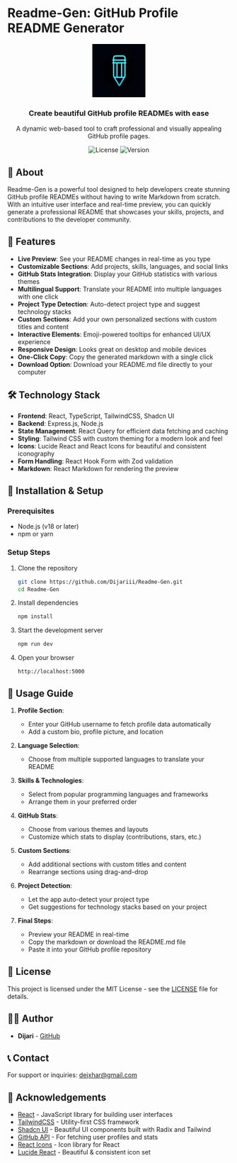 # Readme-Gen: GitHub Profile README Generator

<div align="center">
  <img src="generated-icon.png" alt="Readme-Gen Logo" width="120" />
  <h3>Create beautiful GitHub profile READMEs with ease</h3>
  <p>A dynamic web-based tool to craft professional and visually appealing GitHub profile pages.</p>
  
  ![License](https://img.shields.io/badge/license-MIT-blue)
  ![Version](https://img.shields.io/badge/version-1.0.0-green)
</div>

## 📖 About

Readme-Gen is a powerful tool designed to help developers create stunning GitHub profile READMEs without having to write Markdown from scratch. With an intuitive user interface and real-time preview, you can quickly generate a professional README that showcases your skills, projects, and contributions to the developer community.

## 🚀 Features

- **Live Preview**: See your README changes in real-time as you type
- **Customizable Sections**: Add projects, skills, languages, and social links
- **GitHub Stats Integration**: Display your GitHub statistics with various themes
- **Multilingual Support**: Translate your README into multiple languages with one click
- **Project Type Detection**: Auto-detect project type and suggest technology stacks
- **Custom Sections**: Add your own personalized sections with custom titles and content
- **Interactive Elements**: Emoji-powered tooltips for enhanced UI/UX experience
- **Responsive Design**: Looks great on desktop and mobile devices
- **One-Click Copy**: Copy the generated markdown with a single click
- **Download Option**: Download your README.md file directly to your computer

## 🛠️ Technology Stack

- **Frontend**: React, TypeScript, TailwindCSS, Shadcn UI
- **Backend**: Express.js, Node.js
- **State Management**: React Query for efficient data fetching and caching
- **Styling**: Tailwind CSS with custom theming for a modern look and feel
- **Icons**: Lucide React and React Icons for beautiful and consistent iconography
- **Form Handling**: React Hook Form with Zod validation
- **Markdown**: React Markdown for rendering the preview

## 🔧 Installation & Setup

### Prerequisites
- Node.js (v18 or later)
- npm or yarn

### Setup Steps

1. Clone the repository
   ```bash
   git clone https://github.com/Dijariii/Readme-Gen.git
   cd Readme-Gen
   ```

2. Install dependencies
   ```bash
   npm install
   ```

3. Start the development server
   ```bash
   npm run dev
   ```

4. Open your browser
   ```
   http://localhost:5000
   ```

## 🌟 Usage Guide

1. **Profile Section**:
   - Enter your GitHub username to fetch profile data automatically
   - Add a custom bio, profile picture, and location

2. **Language Selection**:
   - Choose from multiple supported languages to translate your README

3. **Skills & Technologies**:
   - Select from popular programming languages and frameworks
   - Arrange them in your preferred order

4. **GitHub Stats**:
   - Choose from various themes and layouts
   - Customize which stats to display (contributions, stars, etc.)

5. **Custom Sections**:
   - Add additional sections with custom titles and content
   - Rearrange sections using drag-and-drop

6. **Project Detection**:
   - Let the app auto-detect your project type
   - Get suggestions for technology stacks based on your project

7. **Final Steps**:
   - Preview your README in real-time
   - Copy the markdown or download the README.md file
   - Paste it into your GitHub profile repository

## 📄 License

This project is licensed under the MIT License - see the [LICENSE](LICENSE) file for details.

## 👨‍💻 Author

- **Dijari** - [GitHub](https://github.com/Dijariii)

## 📞 Contact

For support or inquiries: [dejxhar@gmail.com](mailto:dejxhar@gmail.com)

## 🙏 Acknowledgements

- [React](https://reactjs.org/) - JavaScript library for building user interfaces
- [TailwindCSS](https://tailwindcss.com/) - Utility-first CSS framework
- [Shadcn UI](https://ui.shadcn.com/) - Beautiful UI components built with Radix and Tailwind
- [GitHub API](https://docs.github.com/en/rest) - For fetching user profiles and stats
- [React Icons](https://react-icons.github.io/react-icons/) - Icon library for React
- [Lucide React](https://lucide.dev/) - Beautiful & consistent icon set